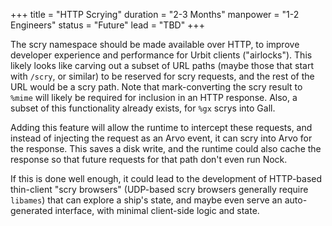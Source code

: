 +++
title = "HTTP Scrying"
duration = "2-3 Months"
manpower = "1-2 Engineers"
status = "Future"
lead = "TBD"
+++

The scry namespace should be made available over HTTP, to improve developer experience and performance for Urbit clients ("airlocks").  This likely looks like carving out a subset of URL paths (maybe those that start with `/scry`, or similar) to be reserved for scry requests, and the rest of the URL would be a scry path.  Note that mark-converting the scry result to `%mime` will likely be required for inclusion in an HTTP response.  Also, a subset of this functionality already exists, for `%gx` scrys into Gall.

Adding this feature will allow the runtime to intercept these requests, and instead of injecting the request as an Arvo event, it can scry into Arvo for the response.  This saves a disk write, and the runtime could also cache the response so that future requests for that path don't even run Nock.

If this is done well enough, it could lead to the development of HTTP-based thin-client "scry browsers" (UDP-based scry browsers generally require `libames`) that can explore a ship's state, and maybe even serve an auto-generated interface, with minimal client-side logic and state.
